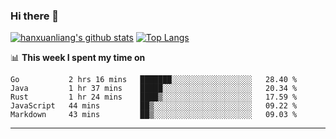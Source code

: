 ### Hi there 👋

<!--
**hanxuanliang/hanxuanliang** is a ✨ _special_ ✨ repository because its `README.md` (this file) appears on your GitHub profile.

Here are some ideas to get you started:

- 🔭 I’m currently working on ...
- 🌱 I’m currently learning ...
- 👯 I’m looking to collaborate on ...
- 🤔 I’m looking for help with ...
- 💬 Ask me about ...
- 📫 How to reach me: ...
- 😄 Pronouns: ...
- ⚡ Fun fact: ...
-->
[![hanxuanliang's github stats](https://github-readme-stats.vercel.app/api?username=hanxuanliang&count_private=true&show_icons=true)](https://github.com/anuraghazra/github-readme-stats)
[![Top Langs](https://github-readme-stats.vercel.app/api/top-langs/?username=hanxuanliang&layout=compact)](https://github.com/anuraghazra/github-readme-stats)

📊 **This week I spent my time on**
<!--START_SECTION:waka-->
```text
Go           2 hrs 16 mins   ███████░░░░░░░░░░░░░░░░░░   28.40 % 
Java         1 hr 37 mins    █████░░░░░░░░░░░░░░░░░░░░   20.34 % 
Rust         1 hr 24 mins    ████▒░░░░░░░░░░░░░░░░░░░░   17.59 % 
JavaScript   44 mins         ██▒░░░░░░░░░░░░░░░░░░░░░░   09.22 % 
Markdown     43 mins         ██▒░░░░░░░░░░░░░░░░░░░░░░   09.03 % 
```
<!--END_SECTION:waka-->

***